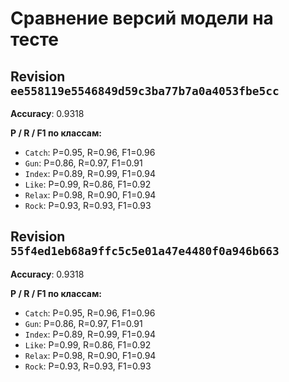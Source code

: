 # Сравнение версий модели на тесте

## Revision `ee558119e5546849d59c3ba77b7a0a4053fbe5cc`

**Accuracy**: 0.9318  

**P / R / F1 по классам:**  
- `Catch`: P=0.95, R=0.96, F1=0.96
- `Gun`: P=0.86, R=0.97, F1=0.91
- `Index`: P=0.89, R=0.99, F1=0.94
- `Like`: P=0.99, R=0.86, F1=0.92
- `Relax`: P=0.98, R=0.90, F1=0.94
- `Rock`: P=0.93, R=0.93, F1=0.93
## Revision `55f4ed1eb68a9ffc5c5e01a47e4480f0a946b663`

**Accuracy**: 0.9318  

**P / R / F1 по классам:**  
- `Catch`: P=0.95, R=0.96, F1=0.96
- `Gun`: P=0.86, R=0.97, F1=0.91
- `Index`: P=0.89, R=0.99, F1=0.94
- `Like`: P=0.99, R=0.86, F1=0.92
- `Relax`: P=0.98, R=0.90, F1=0.94
- `Rock`: P=0.93, R=0.93, F1=0.93

